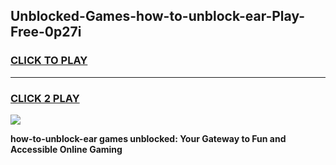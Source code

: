 
## Unblocked-Games-how-to-unblock-ear-Play-Free-0p27i
<h3>
<a href="https://premium76.site?title=how-to-unblock-ear&ref=21A">CLICK TO PLAY</a></h3>
<hr>

<h3>
<a href="https://premium76.site?title=how-to-unblock-ear&ref=21A">CLICK 2 PLAY</a>
  
</h3>

<a href="https://premium76.site?title=how-to-unblock-ear&ref=21A"><img src="https://clearcache.store/games.png"></a>


**how-to-unblock-ear games unblocked: Your Gateway to Fun and Accessible Online Gaming**
